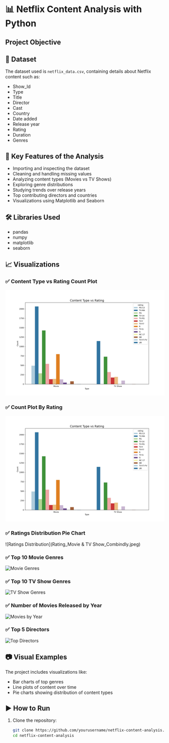 # 📊 Netflix Content Analysis with Python

## Project Objective

## 📁 Dataset

The dataset used is `netflix_data.csv`, containing details about Netflix content such as:
- Show_Id
- Type
- Title
- Director
- Cast
- Country
- Date added
- Release year
- Rating
- Duration
- Genres


## 📌 Key Features of the Analysis

- Importing and inspecting the dataset  
- Cleaning and handling missing values  
- Analyzing content types (Movies vs TV Shows)  
- Exploring genre distributions  
- Studying trends over release years  
- Top contributing directors and countries  
- Visualizations using Matplotlib and Seaborn


## 🛠️ Libraries Used

- pandas
- numpy
- matplotlib
- seaborn


## 📈 Visualizations

### ✅ Content Type vs Rating Count Plot
![Type vs Rating](type_vs_rating.jpeg)

### ✅ Count Plot By Rating
![Type vs Rating](type_vs_rating.jpeg)

### ✅ Ratings Distribution Pie Chart
![Ratings Distribution](Rating_Movie & TV Show_Combindly.jpeg)

### ✅ Top 10 Movie Genres
![Movie Genres](images/top_movie_genres.jpeg)

### ✅ Top 10 TV Show Genres
![TV Show Genres](images/top_tv_genres.jpeg)

### ✅ Number of Movies Released by Year
![Movies by Year](images/movies_by_year.jpeg)

### ✅ Top 5 Directors
![Top Directors](images/top_directors.jpeg)



## 📷 Visual Examples

The project includes visualizations like:

- Bar charts of top genres  
- Line plots of content over time  
- Pie charts showing distribution of content types  

## ▶️ How to Run

1. Clone the repository:
   ```bash
   git clone https://github.com/yourusername/netflix-content-analysis.git
   cd netflix-content-analysis
